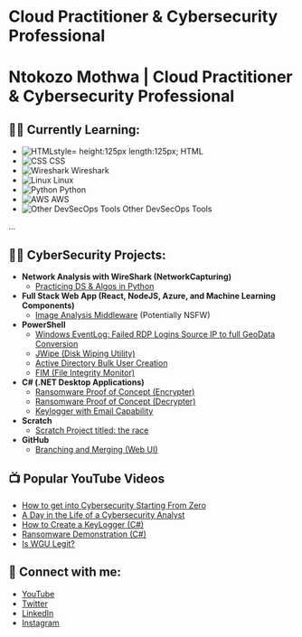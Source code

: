 #  Cloud Practitioner & Cybersecurity Professional

# Ntokozo Mothwa | Cloud Practitioner & Cybersecurity Professional

## 👨‍💻 Currently Learning:
- ![HTMLstyle= height:125px length:125px;](https://www.freepnglogos.com/uploads/html5-logo-png/html5-logo-html-logo-0.png) HTML
- ![CSS](https://cdn.freebiesupply.com/logos/large/2x/css3-logo-png-transparent.png) CSS
- ![Wireshark](https://example.com/wireshark_icon.png) Wireshark
- ![Linux](https://example.com/linux_icon.png) Linux
- ![Python](https://example.com/python_icon.png) Python
- ![AWS](https://example.com/aws_icon.png) AWS
- ![Other DevSecOps Tools](https://example.com/devsecops_icon.png) Other DevSecOps Tools

...

## 👨‍💻 CyberSecurity Projects:
- **Network Analysis with WireShark (NetworkCapturing)**
  - [Practicing DS & Algos in Python](https://github.com/NtokozoMothwa/Algorithms-Practice)
- **Full Stack Web App (React, NodeJS, Azure, and Machine Learning Components)**
  - [Image Analysis Middleware](https://github.com/NtokozoMothwa/4chan-Image-Analysis-Middleware-C964) (Potentially NSFW)
- **PowerShell**
  - [Windows EventLog: Failed RDP Logins Source IP to full GeoData Conversion](https://github.com/NtokozoMothwa/Sentinel-Lab)
  - [JWipe (Disk Wiping Utility)](https://github.com/NtokozoMothwa/Jwipe.PowerShell)
  - [Active Directory Bulk User Creation](https://github.com/NtokozoMothwa/AD_PS)
  - [FIM (File Integrity Monitor)](https://github.com/NtokozoMothwa/PowerShell-Integrity-FIM)
- **C# (.NET Desktop Applications)**
  - [Ransomware Proof of Concept (Encrypter)](https://github.com/NtokozoMothwa/EncrypterPOC)
  - [Ransomware Proof of Concept (Decrypter)](https://github.com/NtokozoMothwa/DecrypterPOC)
  - [Keylogger with Email Capability](https://github.com/NtokozoMothwa/Key-Logger-With-Email)
- **Scratch**
  - [Scratch Project titled: the race](https://scratch.mit.edu/projects/938876054/)
- **GitHub**
  - [Branching and Merging (Web UI)](https://github.com/NtokozoMothwa/Branching-and-Merging-Web-UI)

## 📺 Popular YouTube Videos
- [How to get into Cybersecurity Starting From Zero](https://www.youtube.com/watch?v=a83ASGn_V_s)
- [A Day in the Life of a Cybersecurity Analyst](https://www.youtube.com/watch?v=uHy3oM7NnoU)
- [How to Create a KeyLogger (C#)](https://www.youtube.com/watch?v=N-L9hklSlNk)
- [Ransomware Demonstration (C#)](https://www.youtube.com/watch?v=OfvdQeh79s0)
- [Is WGU Legit?](https://www.youtube.com/watch?v=E2MwRWxDBkA)

## 🤳 Connect with me:
- [YouTube](https://www.youtube.com/c/joshmadakor)
- [Twitter](https://twitter.com/joshmadakor)
- [LinkedIn](https://linkedin.com/in/joshmadakor)
- [Instagram](https://www.instagram.com/joshmadakor/)
